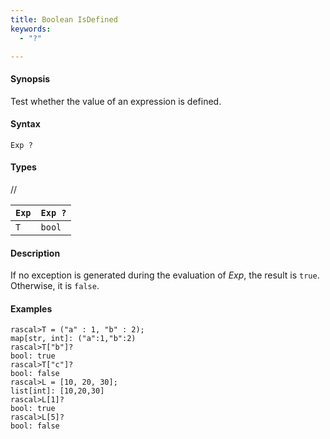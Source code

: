 ```yaml
---
title: Boolean IsDefined
keywords:
  - "?"

---
```


#### Synopsis

Test whether the value of an expression is defined.

#### Syntax

`Exp ?`

#### Types

//

| `Exp` | `Exp ?`  |
| --- | --- |
|  `T`   |   `bool`      |

#### Description

If no exception is generated during the evaluation of _Exp_, 
the result is `true`. Otherwise, it is `false`.

#### Examples

```rascal-shell 
rascal>T = ("a" : 1, "b" : 2);
map[str, int]: ("a":1,"b":2)
rascal>T["b"]?
bool: true
rascal>T["c"]?
bool: false
rascal>L = [10, 20, 30];
list[int]: [10,20,30]
rascal>L[1]?
bool: true
rascal>L[5]?
bool: false
```

